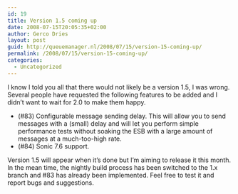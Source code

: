 ```yaml
---
id: 19
title: Version 1.5 coming up
date: 2008-07-15T20:05:35+02:00
author: Gerco Dries
layout: post
guid: http://queuemanager.nl/2008/07/15/version-15-coming-up/
permalink: /2008/07/15/version-15-coming-up/
categories:
  - Uncategorized
---
```

I know I told you all that there would not likely be a version 1.5, I was wrong. Several people have requested the following features to be added and I didn&#8217;t want to wait for 2.0 to make them happy.

  * (#83) Configurable message sending delay. This will allow you to send messages with a (small) delay and will let you perform simple performance tests without soaking the ESB with a large amount of messages at a much-too-high rate.
  * (#84) Sonic 7.6 support.

Version 1.5 will appear when it&#8217;s done but I&#8217;m aiming to release it this month. In the mean time, the nightly build process has been switched to the 1.x branch and #83 has already been implemented. Feel free to test it and report bugs and suggestions.